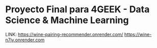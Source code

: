 # Proyecto Final para 4GEEK - Data Science & Machine Learning

LINK: https://wine-pairing-recommender.onrender.com/
https://wine-n7jy.onrender.com

